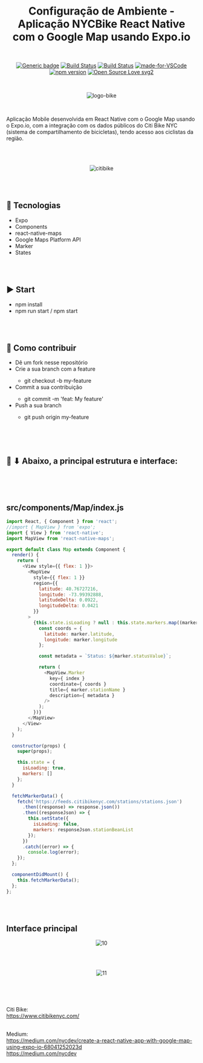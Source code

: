 <div align="center"> 

# Configuração de Ambiente - Aplicação NYCBike React Native com o Google Map usando Expo.io

</div>

<br>

<div align="center">

[![Generic badge](https://img.shields.io/badge/Made%20by-Renan%20Borba-purple.svg)](https://shields.io/) [![Build Status](https://img.shields.io/github/stars/RenanBorba/react-native-nycbike-ambient-test.svg)](https://github.com/RenanBorba/react-native-nycbike-ambient-test) [![Build Status](https://img.shields.io/github/forks/RenanBorba/react-native-nycbike-ambient-test.svg)](https://github.com/RenanBorba/react-native-nycbike-ambient-test) [![made-for-VSCode](https://img.shields.io/badge/Made%20for-VSCode-1f425f.svg)](https://code.visualstudio.com/) [![npm version](https://badge.fury.io/js/react-native.svg)](https://badge.fury.io/js/react-native) [![Open Source Love svg2](https://badges.frapsoft.com/os/v2/open-source.svg?v=103)](https://github.com/ellerbrock/open-source-badges/)

<br>

![logo-bike](https://github.com/RenanBorba/react-native-realm/assets/48495838/e902d64b-7ff9-436a-a606-ae4ccbc9bac0)

</div>

<br>

Aplicação Mobile desenvolvida em React Native com o Google Map usando o Expo.io, com a integração com os dados públicos do Citi Bike NYC (sistema de compartilhamento de bicicletas), tendo acesso aos ciclistas da região.

<br><br>

<div align="center">

![citibike](https://user-images.githubusercontent.com/48495838/84694909-5fd79680-af20-11ea-9383-46f1c74bf0a1.png)

</div>

<br><br>

## :rocket: Tecnologias
<ul>
  <li>Expo</li>
  <li>Components</li>
  <li>react-native-maps</li>
  <li>Google Maps Platform API</li>
  <li>Marker</li>
  <li>States</li>
</ul>

<br><br>

## :arrow_forward: Start
<ul>
  <li>npm install</li>
  <li>npm run start / npm start</li>
</ul>

<br><br>

## :punch: Como contribuir
<ul>
  <li>Dê um fork nesse repositório</li>
  <li>Crie a sua branch com a feature</li>
    <ul>
      <li>git checkout -b my-feature</li>
    </ul>
  <li>Commit a sua contribuição</li>
    <ul>
      <li>git commit -m 'feat: My feature'</li>
    </ul>
  <li>Push a sua branch</li>
    <ul>
      <li>git push origin my-feature</li>
    </ul>
</ul>
<br><br><br>

## :mega: ⬇ Abaixo, a principal estrutura e interface:

<br><br><br>

## src/components/Map/index.js
```js
import React, { Component } from 'react';
//import { MapView } from 'expo';
import { View } from 'react-native';
import MapView from 'react-native-maps';

export default class Map extends Component {
  render() {
    return (
      <View style={{ flex: 1 }}>
        <MapView
          style={{ flex: 1 }}
          region={{
            latitude: 40.76727216,
            longitude: -73.99392888,
            latitudeDelta: 0.0922,
            longitudeDelta: 0.0421
          }}
        >
          {this.state.isLoading ? null : this.state.markers.map((marker, index) => {
            const coords = {
              latitude: marker.latitude,
              longitude: marker.longitude
            };

            const metadata = `Status: ${marker.statusValue}`;

            return (
              <MapView.Marker
                key={ index }
                coordinate={ coords }
                title={ marker.stationName }
                description={ metadata }
              />
            );
          })}
        </MapView>
      </View>
    );
  }

  constructor(props) {
    super(props);

    this.state = {
      isLoading: true,
      markers: []
    };
  }

  fetchMarkerData() {
    fetch('https://feeds.citibikenyc.com/stations/stations.json')
      .then((response) => response.json())
      .then((responseJson) => {
        this.setState({
          isLoading: false,
          markers: responseJson.stationBeanList
        });
      })
      .catch((error) => {
        console.log(error);
    });
  };

  componentDidMount() {
    this.fetchMarkerData();
  };
};
```

<br><br>

## Interface principal

<div align="center">

![10](https://user-images.githubusercontent.com/48495838/68613381-62ab6e00-049d-11ea-908c-5344f949174f.JPG)

</div>

<br><br>

<div align="center">

![11](https://user-images.githubusercontent.com/48495838/68613382-63440480-049d-11ea-8ab0-9bee4d246b2f.JPG)

</div>

<br><br>
<br>

Citi Bike:
<br>
https://www.citibikenyc.com/
<br><br>

Medium:
<br>
https://medium.com/nycdev/create-a-react-native-app-with-google-map-using-expo-io-68041252023d
<br> https://medium.com/nycdev
